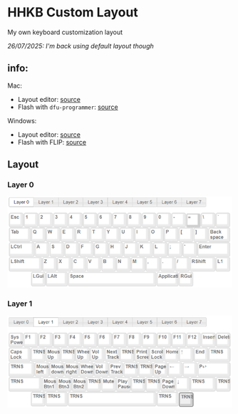 # HHKB Custom Layout
My own keyboard customization layout  

_26/07/2025:  I'm back using default layout though_

## info: 
Mac: 
- Layout editor:  [source](https://www.tmk-kbd.com/tmk_keyboard/editor/unimap/?hhkb)
- Flash with `dfu-programmer`:  [source](https://dailytechnology.net/programming/2021/09/22/remapping-hasu-controller)

Windows: 
- Layout editor: [source](http://www.tmk-kbd.com/tmk_keyboard/editor/unimap/?hhkb)
- Flash with FLIP: [source](https://www.softpedia.com/get/Programming/Other-Programming-Files/Atmel-Flip.shtml)

## Layout
### Layer 0
![hhkb layer 0](./images/hhkblayer0.PNG)

### Layer 1
![hhkb layer 1](./images/hhkblayer1a.PNG)
